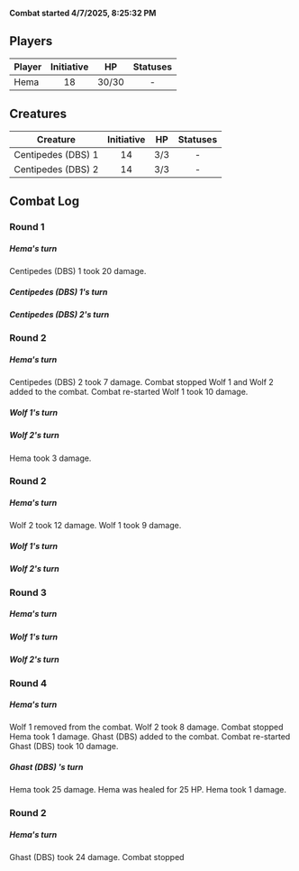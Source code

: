 **Combat started 4/7/2025, 8:25:32 PM**


## Players
| Player | Initiative | HP | Statuses |
| --- | :-: | :-: | :-: |
| Hema | 18 | 30/30 | - |
## Creatures
| Creature | Initiative  | HP | Statuses |
| --- | :-: | :-: | :-: |
| Centipedes (DBS) 1 | 14 | 3/3 | - |
| Centipedes (DBS) 2 | 14 | 3/3 | - |


## Combat Log

### Round 1

##### Hema's turn
Centipedes (DBS) 1 took 20 damage.
##### Centipedes (DBS) 1's turn
##### Centipedes (DBS) 2's turn
### Round 2
##### Hema's turn
Centipedes (DBS) 2 took 7 damage.
Combat stopped
Wolf 1 and Wolf 2 added to the combat.
Combat re-started
Wolf 1 took 10 damage.
##### Wolf 1's turn
##### Wolf 2's turn
Hema took 3 damage.
### Round 2
##### Hema's turn
Wolf 2 took 12 damage.
Wolf 1 took 9 damage.
##### Wolf 1's turn
##### Wolf 2's turn
### Round 3
##### Hema's turn
##### Wolf 1's turn
##### Wolf 2's turn
### Round 4
##### Hema's turn
Wolf 1 removed from the combat.
Wolf 2 took 8 damage.
Combat stopped
Hema took 1 damage.
Ghast (DBS)  added to the combat.
Combat re-started
Ghast (DBS)  took 10 damage.
##### Ghast (DBS) 's turn
Hema took 25 damage.
Hema was healed for 25 HP.
Hema took 1 damage.
### Round 2
##### Hema's turn
Ghast (DBS)  took 24 damage.
Combat stopped
